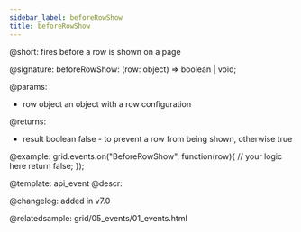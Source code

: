 ```yaml
---
sidebar_label: beforeRowShow
title: beforeRowShow
---          
```


@short: fires before a row is shown on a page

@signature: beforeRowShow: (row: object) => boolean | void;

@params: 
- row   object  an object with a row configuration


@returns:
- result	boolean		false - to prevent a row from being shown, otherwise true

@example:
grid.events.on("BeforeRowShow", function(row){
    // your logic here
    return false;
});


@template: api_event
@descr:

@changelog: added in v7.0

@relatedsample: grid/05_events/01_events.html
